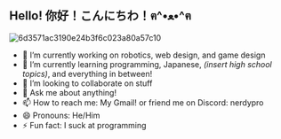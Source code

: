 ## Hello! 你好！こんにちわ！ฅ^•ﻌ•^ฅ
![6d3571ac3190e24b3f6c023a80a57c10](https://github.com/user-attachments/assets/fca4669e-6aa9-4b87-992d-678b2ecb017a)
- 🔭 I’m currently working on robotics, web design, and game design
- 🌱 I’m currently learning programming, Japanese, *(insert high school topics)*, and everything in between!
- 👯 I’m looking to collaborate on stuff
- 💬 Ask me about anything!
- 📫 How to reach me: My Gmail! or friend me on Discord: nerdypro
- 😄 Pronouns: He/Him
- ⚡ Fun fact: I suck at programming

